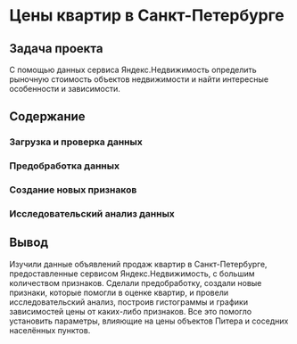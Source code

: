 # Цены квартир в Санкт-Петербурге

## Задача проекта 
С помощью данных сервиса Яндекс.Недвижимость определить рыночную стоимость объектов недвижимости и найти интересные особенности и зависимости.

## Содержание
### Загрузка и проверка данных
### Предобработка данных
### Создание новых признаков
### Исследовательский анализ данных

## Вывод
Изучили данные объявлений продаж квартир в Санкт-Петербурге, предоставленные сервисом Яндекс.Недвижимость, с большим количеством признаков. Сделали предобработку, создали новые признаки, которые помогли в оценке квартир, и провели исследовательский анализ, построив гистограммы и графики зависимостей цены от каких-либо признаков. Все это помогло установить параметры, влияющие на цены объектов Питера и соседних населённых пунктов.
